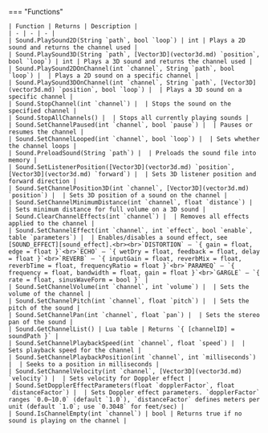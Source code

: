 === "Functions"

    | Function | Returns | Description |
    | - | - | - |
    | Sound.PlaySound2D(String `path`, bool `loop`) | int | Plays a 2D sound and returns the channel used |
    | Sound.PlaySound3D(String `path`, [Vector3D](vector3d.md) `position`, bool `loop`) | int | Plays a 3D sound and returns the channel used |
    | Sound.PlaySound2DOnChannel(int `channel`, String `path`, bool `loop`) |  | Plays a 2D sound on a specific channel |
    | Sound.PlaySound3DOnChannel(int `channel`, String `path`, [Vector3D](vector3d.md) `position`, bool `loop`) |  | Plays a 3D sound on a specific channel |
    | Sound.StopChannel(int `channel`) |  | Stops the sound on the specified channel |
    | Sound.StopAllChannels() |  | Stops all currently playing sounds |
    | Sound.SetChannelPaused(int `channel`, bool `pause`) |  | Pauses or resumes the channel |
    | Sound.SetChannelLooped(int `channel`, bool `loop`) |  | Sets whether the channel loops |
    | Sound.PreloadSound(String `path`) |  | Preloads the sound file into memory |
    | Sound.SetListenerPosition([Vector3D](vector3d.md) `position`, [Vector3D](vector3d.md) `forward`) |  | Sets 3D listener position and forward direction |
    | Sound.SetChannelPosition3D(int `channel`, [Vector3D](vector3d.md) `position`) |  | Sets 3D position of a sound on the channel |
    | Sound.SetChannelMinimumDistance(int `channel`, float `distance`) |  | Sets minimum distance for full volume on a 3D sound |
    | Sound.ClearChannelEffects(int `channel`) |  | Removes all effects applied to the channel |
    | Sound.SetChannelEffect(int `channel`, int `effect`, bool `enable`, table `parameters`) |  | Enables/disables a sound effect, see [SOUND_EFFECT][sound_effect].<br><br>`DISTORTION` – `{ gain = float, edge = float }`<br>`ECHO` – `{ wetDry = float, feedback = float, delay = float }`<br>`REVERB` – `{ inputGain = float, reverbMix = float, reverbTime = float, frequencyRatio = float }`<br>`PARAMEQ` – `{ frequency = float, bandwidth = float, gain = float }`<br>`GARGLE` – `{ rate = float, sinusWaveForm = bool }` |
    | Sound.SetChannelVolume(int `channel`, int `volume`) |  | Sets the volume of the channel |
    | Sound.SetChannelPitch(int `channel`, float `pitch`) |  | Sets the pitch of the sound |
    | Sound.SetChannelPan(int `channel`, float `pan`) |  | Sets the stereo pan of the sound |
    | Sound.GetChannelList() | Lua table | Returns `{ [channelID] = soundPath }` |
    | Sound.SetChannelPlaybackSpeed(int `channel`, float `speed`) |  | Sets playback speed for the channel |
    | Sound.SetChannelPlaybackPosition(int `channel`, int `milliseconds`) |  | Seeks to a position in milliseconds |
    | Sound.SetChannelVelocity(int `channel`, [Vector3D](vector3d.md) `velocity`) |  | Sets velocity for Doppler effect |
    | Sound.SetDopplerEffectParameters(float `dopplerFactor`, float `distanceFactor`) |  | Sets Doppler effect parameters. `dopplerFactor` ranges `0.0–10.0` (default `1.0`), `distanceFactor` defines meters per unit (default `1.0`; use `0.3048` for feet/sec) |
    | Sound.IsChannelEmpty(int `channel`) | bool | Returns true if no sound is playing on the channel |

[sound_effect]: https://darttheg.github.io/LimeAPI/api/structs.html#sound_effect